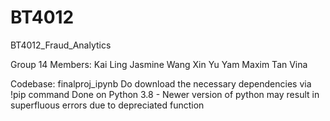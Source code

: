 # BT4012
BT4012_Fraud_Analytics

Group 14 Members: 
Kai Ling
Jasmine Wang 
Xin Yu 
Yam Maxim 
Tan Vina 

Codebase: finalproj_ipynb
Do download the necessary dependencies via !pip command
Done on Python 3.8 - Newer version of python may result in superfluous errors due to depreciated function

